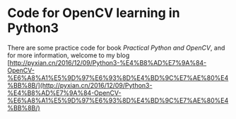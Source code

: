 # Code for OpenCV learning in Python3
There are some practice code for book *Practical Python and OpenCV*, and for more information, welcome to my blog [http://pyxian.cn/2016/12/09/Python3-%E4%B8%AD%E7%9A%84-OpenCV-%E6%A8%A1%E5%9D%97%E6%93%8D%E4%BD%9C%E7%AE%80%E4%BB%8B/](http://pyxian.cn/2016/12/09/Python3-%E4%B8%AD%E7%9A%84-OpenCV-%E6%A8%A1%E5%9D%97%E6%93%8D%E4%BD%9C%E7%AE%80%E4%BB%8B/)
